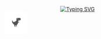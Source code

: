 <div align="center">
  <a href="https://git.io/typing-svg">
    <img src="https://readme-typing-svg.demolab.com?font=Fira+Code&size=15&duration=2000&pause=1200&color=ABF711&center=true&vCenter=true&width=600&height=80&lines=Nice+to+meet+you%2C+I'm+Hau!;My+passions+are+AI%2FML+and+Security;Always+learning%2C+always+building" alt="Typing SVG" />
  </a>

  <br/>

  <marquee behavior="scroll" direction="right" scrollamount="6">
    <img src="dino.gif" width="60" height="60" alt="dino running"/>
  </marquee>
</div>
